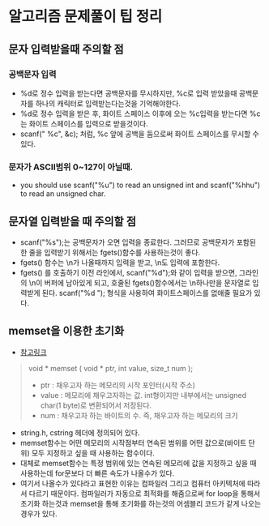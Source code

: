 # 알고리즘 문제풀이 팁 정리

## 문자 입력받을때 주의할 점

### 공백문자 입력

- %d로 정수 입력을 받는다면 공백문자를 무시하지만, %c로 입력 받았을때 공백문자를 하나의 캐릭터로 입력받는다는것을 기억해야한다.
- %d로 정수 입력을 받은 후, 화이트 스페이스 이후에 오는 %c입력을 받는다면 %c는 화이트 스페이스를 입력으로 받을것이다.
- scanf(" %c", &c); 처럼, %c 앞에 공백을 둠으로써 화이트 스페이스를 무시할 수 있다.

### 문자가 ASCII범위 0~127이 아닐때.

- you should use scanf("%u") to read an unsigned int and scanf("%hhu") to read an unsigned char.

## 문자열 입력받을 때 주의할 점

- scanf("%s");는 공백문자가 오면 입력을 종료한다. 그러므로 공백문자가 포함된 한 줄을 입력받기 위해서는 fgets()함수를 사용하는것이 좋다.
- fgets() 함수는 \n가 나올때까지 입력을 받고, \n도 입력에 포함한다.
- fgets() 를 호출하기 이전 라인에서, scanf("%d");와 같이 입력을 받으면, 그라인의 \n이 버퍼에 남아있게 되고, 호줄된 fgets()함수에서는 \n하나만을 문자열로 입력받게 된다. scanf("%d "); 형식을 사용하여 화이트스페이스를 없애줄 필요가 있다.

## memset을 이용한 초기화

- [참고링크](https://twpower.github.io/79-usage-of-memset-function)

> void \* memset ( void \* ptr, int value, size_t num );
>
> - ptr : 채우고자 하는 메모리의 시작 포인터(시작 주소)
> - value : 메모리에 채우고자하는 값. int형이지만 내부에서는 unsigned char(1 byte)로 변환되어서 저장된다.
> - num : 채우고자 하는 바이트의 수. 즉, 채우고자 하는 메모리의 크기

- string.h, cstring 헤더에 정의되어 있다.
- memset함수는 어떤 메모리의 시작점부터 연속된 범위를 어떤 값으로(바이트 단위) 모두 지정하고 싶을 때 사용하는 함수이다.
- 대체로 memset함수는 특정 범위에 있는 연속된 메모리에 값을 지정하고 싶을 때 사용하는데 for문보다 더 빠른 속도가 나올수가 있다.
- 여기서 나올수가 있다라고 표현한 이유는 컴파일러 그리고 컴퓨터 아키텍처에 따라서 다르기 때문이다. 컴파일러가 자동으로 최적화를 해줌으로써 for loop을 통해서 초기화 하는것과 memset을 통해 초기화를 하는것의 어셈블리 코드가 같게 나오는 경우가 있다.
